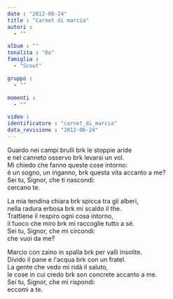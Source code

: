 ```yaml
---
date : "2012-06-24"
title : "Carnet di marcia"
autori : 
  - ""

album : ""
tonalita : "Do"
famiglia : 
  - "Scout"

gruppo : 
  - ""

momenti : 
  - ""

video : 
identificatore : "carnet_di_marcia"
data_revisione : "2012-06-24"
---
```

  
  
Guardo nei campi brulli brk le stoppie aride  
e nel canneto osservo brk levarsi un vol.  
Mi chiedo che fanno queste cose intorno:  
è un sogno, un inganno, brk questa vita accanto a me?  
Sei tu, Signor, che ti nascondi:  
cercano te.  
  
  
  
La mia tendina chiara brk spicca tra gli alberi,  
nella radura erbosa brk mi scaldo il the.  
Trattiene il respiro ogni cosa intorno,  
il fuoco che miro brk mi raccoglie tutto a sé.  
Sei tu, Signor, che mi circondi:  
che vuoi da me?  
  
  
Marcio con zaino in spalla brk per valli insolite.  
Divido il pane e l'acqua brk con un fratel.  
La gente che vedo mi ridà il saluto,  
le cose in cui credo brk son concrete accanto a me.  
Sei tu, Signor, che mi rispondi:  
eccomi a te.   
  
